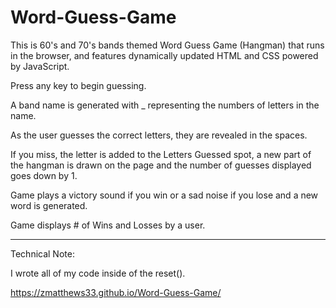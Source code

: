 # Word-Guess-Game

This is 60's and 70's bands themed Word Guess Game (Hangman) that runs in the browser, and features dynamically updated HTML and CSS powered by JavaScript.

Press any key to begin guessing.

A band name is generated with _ representing the numbers of letters in the name.

As the user guesses the correct letters, they are revealed in the spaces.

If you miss, the letter is added to the Letters Guessed spot, a new part of the hangman is drawn on the page and the number of guesses displayed goes down by 1.

Game plays a victory sound if you win or a sad noise if you lose and a new word is generated.

Game displays # of Wins and Losses by a user.


----
Technical Note:

I wrote all of my code inside of the reset().

https://zmatthews33.github.io/Word-Guess-Game/
